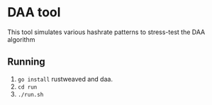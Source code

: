 # DAA tool

This tool simulates various hashrate patterns to stress-test the DAA algorithm 

## Running

1. `go install` rustweaved and daa.
2. `cd run`
3. `./run.sh`


